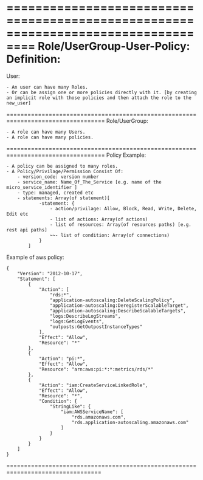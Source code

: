 ==================================================================================
Role/UserGroup-User-Policy: Definition:
==================================================================================
User:

    - An user can have many Roles.
    - Or can be assign one or more policies directly with it. [by creating an implicit role with those policies and then attach the role to the new_user]
==================================================================================
Role/UserGroup:

    - A role can have many Users.
    - A role can have many policies.

==================================================================================
Policy Example:

    - A policy can be assigned to many roles.
    - A Policy/Privilage/Permission Consist Of:
        - version_code: version number
        - service_name: Name_Of_The_Service [e.g. name of the micro_service_identifier ]
        - type: managed, created etc
        - statements: Array(of statement)[
                -statement: {
                    - action/privilage: Allow, Block, Read, Write, Delete, Edit etc 
                    - list of actions: Array(of actions)
                    - list of resources: Array(of resources paths) [e.g. rest api paths]
                    ~~- list of condition: Array(of connections)
                }
            ]

Example of aws policy:

    {
        "Version": "2012-10-17",
        "Statement": [
            {
                "Action": [
                    "rds:*",
                    "application-autoscaling:DeleteScalingPolicy",
                    "application-autoscaling:DeregisterScalableTarget",
                    "application-autoscaling:DescribeScalableTargets",
                    "logs:DescribeLogStreams",
                    "logs:GetLogEvents",
                    "outposts:GetOutpostInstanceTypes"
                ],
                "Effect": "Allow",
                "Resource": "*"
            },
            {
                "Action": "pi:*",
                "Effect": "Allow",
                "Resource": "arn:aws:pi:*:*:metrics/rds/*"
            },
            {
                "Action": "iam:CreateServiceLinkedRole",
                "Effect": "Allow",
                "Resource": "*",
                "Condition": {
                    "StringLike": {
                        "iam:AWSServiceName": [
                            "rds.amazonaws.com",
                            "rds.application-autoscaling.amazonaws.com"
                        ]
                    }
                }
            }
        ]
    }
=================================================================================